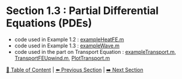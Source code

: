 # Section 1.3 : Partial Differential Equations (PDEs)

- code used in Example 1.2 : [exampleHeatFE.m](./exampleHeatFE.m)
- code used in Example 1.3 : [exampleWave.m](./exampleWave.m)
- code used in the part on Transport Equation : [exampleTransport.m](./exampleTransport.m), [TransportFEUpwind.m](./TransportFEUpwind.m), [PlotTransport.m](./PlotTransport.m)

[:book: Table of Content](../README.md) | [:arrow_left: Previous Section](../sec1.2/README.md) | [:arrow_right: Next Section](../sec1.4/README.md)